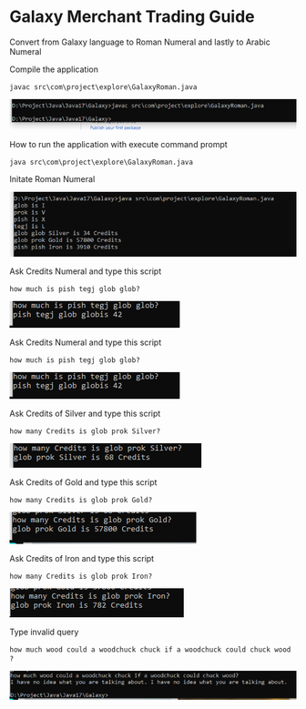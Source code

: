 # Galaxy Merchant Trading Guide
Convert from Galaxy language to Roman Numeral and lastly to Arabic Numeral 

Compile the application
```
javac src\com\project\explore\GalaxyRoman.java
```
![Alt text](asset/compile_app.PNG?raw=true "Compile App")

How to run the application with execute command prompt
```
java src\com\project\explore\GalaxyRoman.java
```

Initate Roman Numeral

![Alt text](asset/run_initiate.PNG?raw=true "Initate Roman Numeral")

Ask Credits Numeral and type this script
```
how much is pish tegj glob glob?
```
![Alt text](asset/ask_num.PNG?raw=true "Require Credits Numeral")

Ask Credits Numeral and type this script
```
how much is pish tegj glob glob?
```
![Alt text](asset/ask_num.PNG?raw=true "Require Credits Numeral")

Ask Credits of Silver and type this script
```
how many Credits is glob prok Silver?
```
![Alt text](asset/ask_silver.PNG?raw=true "Require Credits of Silver")

Ask Credits of Gold and type this script
```
how many Credits is glob prok Gold?
```
![Alt text](asset/ask_gold.PNG?raw=true "Require Credits of Gold")

Ask Credits of Iron and type this script
```
how many Credits is glob prok Iron?
```
![Alt text](asset/ask_iron.PNG?raw=true "Require Credits of Iron")

Type invalid query
```
how much wood could a woodchuck chuck if a woodchuck could chuck wood ?
```
![Alt text](asset/ask_error.PNG?raw=true "Type Invalid query")
